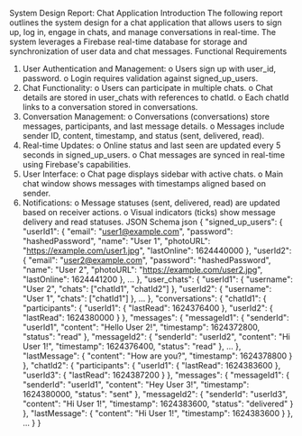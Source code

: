 System Design Report: Chat Application
Introduction
The following report outlines the system design for a chat application that allows users to sign up, log in, engage in chats, and manage conversations in real-time. The system leverages a Firebase real-time database for storage and synchronization of user data and chat messages.
Functional Requirements
1.	User Authentication and Management:
o	Users sign up with user_id, password.
o	Login requires validation against signed_up_users.
2.	Chat Functionality:
o	Users can participate in multiple chats.
o	Chat details are stored in user_chats with references to chatId.
o	Each chatId links to a conversation stored in conversations.
3.	Conversation Management:
o	Conversations (conversations) store messages, participants, and last message details.
o	Messages include sender ID, content, timestamp, and status (sent, delivered, read).
4.	Real-time Updates:
o	Online status and last seen are updated every 5 seconds in signed_up_users.
o	Chat messages are synced in real-time using Firebase's capabilities.
5.	User Interface:
o	Chat page displays sidebar with active chats.
o	Main chat window shows messages with timestamps aligned based on sender.
6.	Notifications:
o	Message statuses (sent, delivered, read) are updated based on receiver actions.
o	Visual indicators (ticks) show message delivery and read statuses.
JSON Schema
json
{
  "signed_up_users": {
    "userId1": {
      "email": "user1@example.com",
      "password": "hashedPassword",
      "name": "User 1",
      "photoURL": "https://example.com/user1.jpg",
      "lastOnline": 1624440000
    },
    "userId2": {
      "email": "user2@example.com",
      "password": "hashedPassword",
      "name": "User 2",
      "photoURL": "https://example.com/user2.jpg",
      "lastOnline": 1624441200
    },
    ...
  },
  "user_chats": {
    "userId1": {
      "username": "User 2",
      "chats": ["chatId1", "chatId2"]
    },
    "userId2": {
      "username": "User 1",
      "chats": ["chatId1"]
    },
    ...
  },
  "conversations": {
    "chatId1": {
      "participants": {
        "userId1": {
          "lastRead": 1624376400
        },
        "userId2": {
          "lastRead": 1624380000
        }
      },
      "messages": {
        "messageId1": {
          "senderId": "userId1",
          "content": "Hello User 2!",
          "timestamp": 1624372800,
          "status": "read"
        },
        "messageId2": {
          "senderId": "userId2",
          "content": "Hi User 1!",
          "timestamp": 1624376400,
          "status": "read"
        },
        ...
      },
      "lastMessage": {
        "content": "How are you?",
        "timestamp": 1624378800
      }
    },
    "chatId2": {
      "participants": {
        "userId1": {
          "lastRead": 1624383600
        },
        "userId3": {
          "lastRead": 1624387200
        }
      },
      "messages": {
        "messageId1": {
          "senderId": "userId1",
          "content": "Hey User 3!",
          "timestamp": 1624380000,
          "status": "sent"
        },
        "messageId2": {
          "senderId": "userId3",
          "content": "Hi User 1!",
          "timestamp": 1624383600,
          "status": "delivered"
        }
      },
      "lastMessage": {
        "content": "Hi User 1!",
        "timestamp": 1624383600
      }
    },
    ...
  }
}
